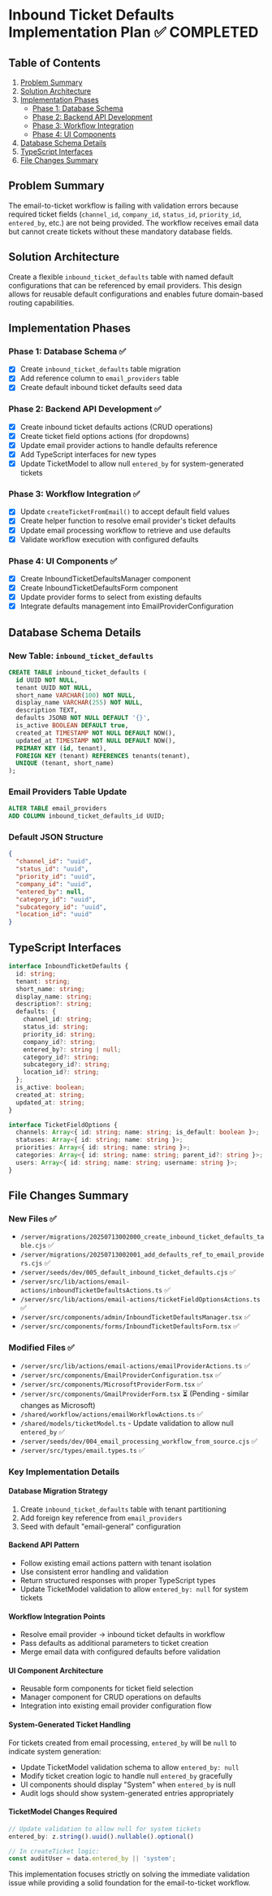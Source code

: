 # Inbound Ticket Defaults Implementation Plan ✅ COMPLETED

## Table of Contents

1. [Problem Summary](#problem-summary)
2. [Solution Architecture](#solution-architecture)
3. [Implementation Phases](#implementation-phases)
   - [Phase 1: Database Schema](#phase-1-database-schema)
   - [Phase 2: Backend API Development](#phase-2-backend-api-development)
   - [Phase 3: Workflow Integration](#phase-3-workflow-integration)
   - [Phase 4: UI Components](#phase-4-ui-components)
4. [Database Schema Details](#database-schema-details)
5. [TypeScript Interfaces](#typescript-interfaces)
6. [File Changes Summary](#file-changes-summary)

## Problem Summary

The email-to-ticket workflow is failing with validation errors because required ticket fields (`channel_id`, `company_id`, `status_id`, `priority_id`, `entered_by`, etc.) are not being provided. The workflow receives email data but cannot create tickets without these mandatory database fields.

## Solution Architecture

Create a flexible `inbound_ticket_defaults` table with named default configurations that can be referenced by email providers. This design allows for reusable default configurations and enables future domain-based routing capabilities.

## Implementation Phases

### Phase 1: Database Schema ✅

- [x] Create `inbound_ticket_defaults` table migration
- [x] Add reference column to `email_providers` table  
- [x] Create default inbound ticket defaults seed data

### Phase 2: Backend API Development ✅

- [x] Create inbound ticket defaults actions (CRUD operations)
- [x] Create ticket field options actions (for dropdowns)
- [x] Update email provider actions to handle defaults reference
- [x] Add TypeScript interfaces for new types
- [x] Update TicketModel to allow null `entered_by` for system-generated tickets

### Phase 3: Workflow Integration ✅

- [x] Update `createTicketFromEmail()` to accept default field values
- [x] Create helper function to resolve email provider's ticket defaults
- [x] Update email processing workflow to retrieve and use defaults
- [x] Validate workflow execution with configured defaults

### Phase 4: UI Components ✅

- [x] Create InboundTicketDefaultsManager component
- [x] Create InboundTicketDefaultsForm component
- [x] Update provider forms to select from existing defaults
- [x] Integrate defaults management into EmailProviderConfiguration

## Database Schema Details

### New Table: `inbound_ticket_defaults`

```sql
CREATE TABLE inbound_ticket_defaults (
  id UUID NOT NULL,
  tenant UUID NOT NULL,
  short_name VARCHAR(100) NOT NULL,
  display_name VARCHAR(255) NOT NULL,
  description TEXT,
  defaults JSONB NOT NULL DEFAULT '{}',
  is_active BOOLEAN DEFAULT true,
  created_at TIMESTAMP NOT NULL DEFAULT NOW(),
  updated_at TIMESTAMP NOT NULL DEFAULT NOW(),
  PRIMARY KEY (id, tenant),
  FOREIGN KEY (tenant) REFERENCES tenants(tenant),
  UNIQUE (tenant, short_name)
);
```

### Email Providers Table Update

```sql
ALTER TABLE email_providers 
ADD COLUMN inbound_ticket_defaults_id UUID;
```

### Default JSON Structure

```json
{
  "channel_id": "uuid",
  "status_id": "uuid", 
  "priority_id": "uuid",
  "company_id": "uuid",
  "entered_by": null,
  "category_id": "uuid",
  "subcategory_id": "uuid",
  "location_id": "uuid"
}
```

## TypeScript Interfaces

```typescript
interface InboundTicketDefaults {
  id: string;
  tenant: string;
  short_name: string;
  display_name: string;
  description?: string;
  defaults: {
    channel_id: string;
    status_id: string;
    priority_id: string;
    company_id?: string;
    entered_by?: string | null;
    category_id?: string;
    subcategory_id?: string;
    location_id?: string;
  };
  is_active: boolean;
  created_at: string;
  updated_at: string;
}

interface TicketFieldOptions {
  channels: Array<{ id: string; name: string; is_default: boolean }>;
  statuses: Array<{ id: string; name: string }>;
  priorities: Array<{ id: string; name: string }>;
  categories: Array<{ id: string; name: string; parent_id?: string }>;
  users: Array<{ id: string; name: string; username: string }>;
}
```

## File Changes Summary

### New Files ✅
- `/server/migrations/20250713002000_create_inbound_ticket_defaults_table.cjs` ✅
- `/server/migrations/20250713002001_add_defaults_ref_to_email_providers.cjs` ✅
- `/server/seeds/dev/005_default_inbound_ticket_defaults.cjs` ✅
- `/server/src/lib/actions/email-actions/inboundTicketDefaultsActions.ts` ✅
- `/server/src/lib/actions/email-actions/ticketFieldOptionsActions.ts` ✅
- `/server/src/components/admin/InboundTicketDefaultsManager.tsx` ✅
- `/server/src/components/forms/InboundTicketDefaultsForm.tsx` ✅

### Modified Files ✅
- `/server/src/lib/actions/email-actions/emailProviderActions.ts` ✅
- `/server/src/components/EmailProviderConfiguration.tsx` ✅
- `/server/src/components/MicrosoftProviderForm.tsx` ✅
- `/server/src/components/GmailProviderForm.tsx` ⏳ (Pending - similar changes as Microsoft)
- `/shared/workflow/actions/emailWorkflowActions.ts` ✅
- `/shared/models/ticketModel.ts` - Update validation to allow null `entered_by` ✅
- `/server/seeds/dev/004_email_processing_workflow_from_source.cjs` ✅
- `/server/src/types/email.types.ts` ✅

### Key Implementation Details

#### Database Migration Strategy
1. Create `inbound_ticket_defaults` table with tenant partitioning
2. Add foreign key reference from `email_providers`
3. Seed with default "email-general" configuration

#### Backend API Pattern
- Follow existing email actions pattern with tenant isolation
- Use consistent error handling and validation
- Return structured responses with proper TypeScript types
- Update TicketModel validation to allow `entered_by: null` for system tickets

#### Workflow Integration Points
- Resolve email provider → inbound ticket defaults in workflow
- Pass defaults as additional parameters to ticket creation
- Merge email data with configured defaults before validation

#### UI Component Architecture
- Reusable form components for ticket field selection
- Manager component for CRUD operations on defaults
- Integration into existing email provider configuration flow

#### System-Generated Ticket Handling
For tickets created from email processing, `entered_by` will be `null` to indicate system generation:
- Update TicketModel validation schema to allow `entered_by: null`
- Modify ticket creation logic to handle null `entered_by` gracefully
- UI components should display "System" when `entered_by` is null
- Audit logs should show system-generated entries appropriately

#### TicketModel Changes Required
```typescript
// Update validation to allow null for system tickets
entered_by: z.string().uuid().nullable().optional()

// In createTicket logic:
const auditUser = data.entered_by || 'system';
```

This implementation focuses strictly on solving the immediate validation issue while providing a solid foundation for the email-to-ticket workflow.